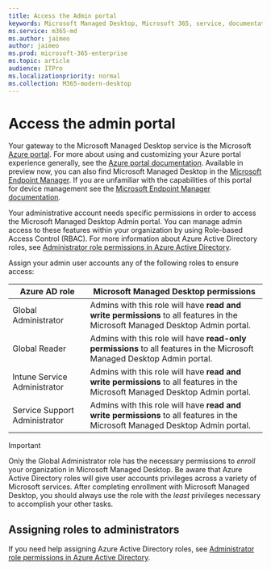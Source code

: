 ```yaml
---
title: Access the Admin portal
keywords: Microsoft Managed Desktop, Microsoft 365, service, documentation
ms.service: m365-md
ms.author: jaimeo
author: jaimeo
ms.prod: microsoft-365-enterprise
ms.topic: article
audience: ITPro
ms.localizationpriority: normal
ms.collection: M365-modern-desktop
---
```


# Access the admin portal

Your gateway to the Microsoft Managed Desktop service is the Microsoft [Azure portal](https://portal.azure.com). For more about using and customizing your Azure portal experience generally, see the [Azure portal documentation](https://docs.microsoft.com/azure/azure-portal/). Available in preview now, you can also find Microsoft Managed Desktop in the [Microsoft Endpoint Manager](https://endpoint.microsoft.com/). If you are unfamiliar with the capabilities of this portal for device management see the [Microsoft Endpoint Manager documentation](https://docs.microsoft.com/mem/).

Your administrative account needs specific permissions in order to access the Microsoft Managed Desktop Admin portal. You can manage admin access to these features within your organization by using Role-based Access Control (RBAC). For more information about Azure Active Directory roles, see [Administrator role permissions in Azure Active Directory](https://docs.microsoft.com/azure/active-directory/users-groups-roles/directory-assign-admin-roles).

Assign your admin user accounts any of the following roles to ensure access:

|Azure AD role  |Microsoft Managed Desktop permissions  |
|---------|---------|
|Global Administrator     | Admins with this role will have **read and write permissions** to all features in the Microsoft Managed Desktop Admin portal.         |
|Global Reader     | Admins with this role will have **read-only permissions** to all features in the Microsoft Managed Desktop Admin portal.         |
|Intune Service Administrator     |  Admins with this role will have **read and write permissions** to all features in the Microsoft Managed Desktop Admin portal.       |
|Service Support Administrator     | Admins with this role will have **read and write permissions** to all features in the Microsoft Managed Desktop Admin portal.         |

> [!IMPORTANT]
> Only the Global Administrator role has the necessary permissions to *enroll* your organization in Microsoft Managed Desktop. Be aware that Azure Active Directory roles will give user accounts privileges across a variety of Microsoft services. After completing enrollment with Microsoft Managed Desktop, you should always use the role with the *least* privileges necessary to accomplish your other tasks.

## Assigning roles to administrators

If you need help assigning Azure Active Directory roles, see [Administrator role permissions in Azure Active Directory](https://docs.microsoft.com/azure/active-directory/users-groups-roles/directory-assign-admin-roles).
